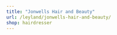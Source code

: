 ```yaml
---
title: "Jonwells Hair and Beauty"
url: /leyland/jonwells-hair-and-beauty/
shop: hairdresser
---
```

